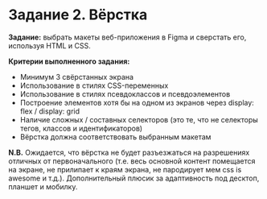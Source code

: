 # Задание 2. Вёрстка

**Задание:** выбрать макеты веб-приложения в Figma и сверстать его, используя HTML и CSS.

**Критерии выполненного задания:**

* Минимум 3 свёрстанных экрана
* Использование в стилях CSS-переменных
* Использование в стилях псевдоклассов и псевдоэлементов
* Построение элементов хотя бы на одном из экранов через display: flex / display: grid
* Наличие сложных / составных селекторов (это те, что не селекторы тегов, классов и идентификаторов)
* Вёрстка должна соответствовать выбранным макетам

**N.B.** Ожидается, что вёрстка не будет разъезжаться на разрешениях отличных от первоначального (т.е. весь основной контент помещается на экране, не прилипает к краям экрана, не пародирует мем css is awesome и т.д.). Дополнительный плюсик за адаптивность под десктоп, планшет и мобилку.
